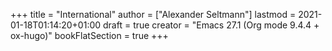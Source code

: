 +++
title = "International"
author = ["Alexander Seltmann"]
lastmod = 2021-01-18T01:14:20+01:00
draft = true
creator = "Emacs 27.1 (Org mode 9.4.4 + ox-hugo)"
bookFlatSection = true
+++

